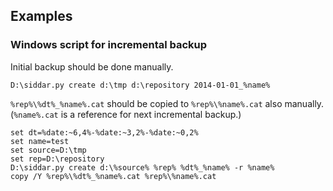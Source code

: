 ## Examples

### Windows script for incremental backup

Initial backup should be done manually.

`D:\siddar.py create d:\tmp d:\repository 2014-01-01_%name%`

`%rep%\%dt%_%name%.cat` should be copied to `%rep%\%name%.cat` also manually. (`%name%.cat` is a reference for next incremental backup.)
```
set dt=%date:~6,4%-%date:~3,2%-%date:~0,2%
set name=test
set source=D:\tmp
set rep=D:\repository
D:\siddar.py create d:\%source% %rep% %dt%_%name% -r %name%
copy /Y %rep%\%dt%_%name%.cat %rep%\%name%.cat
```
